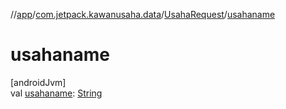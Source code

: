 //[app](../../../index.md)/[com.jetpack.kawanusaha.data](../index.md)/[UsahaRequest](index.md)/[usahaname](usahaname.md)

# usahaname

[androidJvm]\
val [usahaname](usahaname.md): [String](https://kotlinlang.org/api/latest/jvm/stdlib/kotlin/-string/index.html)
